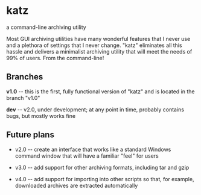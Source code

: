 # katz
a command-line archiving utility

Most GUI archiving utilities have many wonderful features that I never use and a plethora of settings that I never change. "katz" eliminates all this hassle and delivers a minimalist archiving utility that will meet the needs of 99% of users. From the command-line!

## Branches
**v1.0** -- this is the first, fully functional version of "katz" and is located in the branch "v1.0"

**dev** -- v2.0, under development; at any point in time, probably contains bugs, but mostly works fine

## Future plans
- v2.0 -- create an interface that works like a standard Windows command window that will have a familiar "feel" for users

- v3.0 -- add support for other archiving formats, including tar and gzip

- v4.0 -- add support for importing into other scripts so that, for example, downloaded archives are extracted automatically
